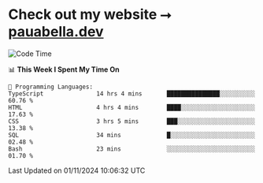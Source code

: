 # Check out my website ⭢ [pauabella.dev](https://pauabella.dev)

<!--START_SECTION:waka-->
![Code Time](http://img.shields.io/badge/Code%20Time-3%2C847%20hrs%2012%20mins-blue)

📊 **This Week I Spent My Time On** 

```text
💬 Programming Languages: 
TypeScript               14 hrs 4 mins       ███████████████░░░░░░░░░░   60.76 % 
HTML                     4 hrs 4 mins        ████░░░░░░░░░░░░░░░░░░░░░   17.63 % 
CSS                      3 hrs 5 mins        ███░░░░░░░░░░░░░░░░░░░░░░   13.38 % 
SQL                      34 mins             █░░░░░░░░░░░░░░░░░░░░░░░░   02.48 % 
Bash                     23 mins             ░░░░░░░░░░░░░░░░░░░░░░░░░   01.70 % 
```


 Last Updated on 01/11/2024 10:06:32 UTC
<!--END_SECTION:waka-->
